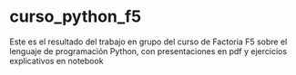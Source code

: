 # curso_python_f5
Este es el resultado del trabajo en grupo del curso de Factoria F5 sobre el lenguaje de programación Python, con presentaciones en pdf y ejercicios explicativos en notebook
